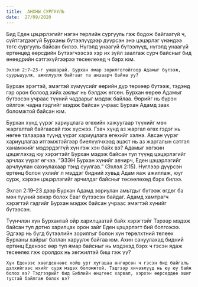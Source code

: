 ```yaml
---
title:  АНХНЫ СУРГУУЛЬ
date:  27/09/2020
---
```


Бид Еден цэцэрлэгийг нэгэн төрлийн сургууль гэж бодож байгаагүй ч, сүйтгэгдээгүй Бурханы бүтээлүүдээр дүүрсэн энэ цэцэрлэг үнэндээ төгс сургууль байсан билээ. Нүгэлд унаагүй бүтээлүүд, нүгэлд унаагүй ертөнцөд өөрсдийн Бүтээгчээсээ хэр их зүйл заалгаж сурч байсныг бид өнөөдрийн сэтгэхүйгээрээ төсөөлөхөд ч бэрх юм.

`Эхлэл 2:7–23-г уншаарай. Бурхан ямар зорилготойгоор Адамыг бүтээж, суурьшуулж, ажиллуулж байгааг та анзаарч байна уу?`

Бурхан эрэгтэй, эмэгтэй хүмүүсийг өөрийн дүр төрхөөр бүтээж, тэдэнд гэр орон болоод хийх ажлыг нь бэлдэж өгсөн. Бурхан өөрөө Адамыг бүтээсэн учраас түүний чадварыг мэдэж байлаа. Өөрийг нь бүрэн ойлгож чадна гэдгийг мэдэж байсан учраас Бурхан Адамд заах боломжтой байсан юм.

Бурхан хүнд үүрэг хариуцлага өгөхийн хажуугаар түүнийг мөн жаргалтай байгаасай гэж хүсжээ. Гэвч хүнд аз жаргал өгөх гэдэг нь нөгөө талаараа түүнд үүрэг хариуцлага өгөхийг хэлнэ. Авсан үүрэг хариуцлагаа итгэмжтэйгээр биелүүлчхээд эцэст нь аз жаргалын сэтгэл ханамжийг мэдэрдэггүй хүн гэж хэн байх вэ? Адамыг хөгжин цэцэглэхэд юу хэрэгтэйг Бурхан мэдэж байсан тул түүнд цэцэрлэгийг арчлах үүрэг өгчээ. “ЭЗЭН Бурхан хүнийг авчирч, Еден цэцэрлэгийг арчлуулан сахиулахаар тэнд суулгав.” (Эхлэл 2:15). Нүглээр дүүрсэн ертөнц болон үхлийг л мэддэг бидний хувьд Адам яаж ажиллаж, юуг сурж, хэрхэн цэцэрлэгийг арчилдаг байсныг төсөөлөхөд бэрх билээ.

Эхлэл 2:19–23 дээр Бурхан Адамд зориулан амьтдыг бүтээж өгдөг ба мөн түүний эхнэр болох Еваг бүтээсэн байдаг. Адамд хамтрагч хэрэгтэй гэдгийг Бурхан мэдэж байсан учраас эмэгтэй хүнийг бүтээсэн.

Түүнчлэн хүн Бурхантай ойр харилцаатай байх хэрэгтэйг Тэрээр мэдэж байсан тул дотно харилцах орон зайг Еден цэцэрлэгт бий болгожээ. Эдгээр нь бүгд бүтээлийн зорилгыг болон хүн төрөлхтний төлөөх Бурханы хайрыг батлан харуулж байгаа юм. Ахин сануулахад бидний ертөнц Еденээс өөр тул ямар байсныг нь мэдэхэд бэрх ч гэсэн ядаж төсөөлөх гэж оролдох нь хөгжилтэй биш гэж үү?

`Хүн Еденээс хөөгдсөнөөс хойш урт хугацаа өнгөрсөн ч гэсэн бид байгаль дэлхийгээс ихийг сурж мэдэх боломжтой. Тэдгээр хичээлүүд нь юу юу байж болох вэ? Тэдгээрийг бид Библийн өнцгөөс харвал, хэрхэн өөрсөддөө ашиг тустай байлгаж болох вэ?`